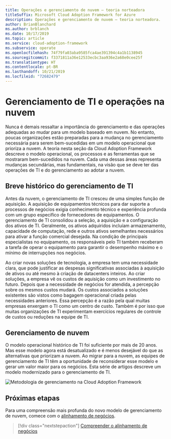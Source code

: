 ```yaml
---
title: Operações e gerenciamento de nuvem – teoria norteadora
titleSuffix: Microsoft Cloud Adoption Framework for Azure
description: Operações e gerenciamento de nuvem – teoria norteadora.
author: BrianBlanchard
ms.author: brblanch
ms.date: 10/17/2019
ms.topic: article
ms.service: cloud-adoption-framework
ms.subservice: operate
ms.openlocfilehash: 74f79fa03aba9585fca4ae391394c4a1b1138945
ms.sourcegitcommit: f3371811a36e12533ecbc3aa936e2a68e0cee25f
ms.translationtype: HT
ms.contentlocale: pt-BR
ms.lasthandoff: 10/21/2019
ms.locfileid: "72682479"
---
```

# <a name="it-management-and-operations-in-the-cloud"></a>Gerenciamento de TI e operações na nuvem

Nunca é demais ressaltar a importância do gerenciamento e das operações adequadas ao mudar para um modelo baseado em nuvem. No entanto, poucas organizações estão preparadas para a mudança no gerenciamento necessária para serem bem-sucedidas em um modelo operacional que prioriza a nuvem. A teoria nesta seção da Cloud Adoption Framework descreve o modelo operacional, os processos e as ferramentas que se mostraram bem-sucedidos na nuvem. Cada uma dessas áreas representa mudanças secundárias, mas fundamentais, na visão que se deve ter das operações de TI e do gerenciamento ao adotar a nuvem.

## <a name="brief-history-of-it-management"></a>Breve histórico do gerenciamento de TI

Antes da nuvem, o gerenciamento de TI cresceu de uma simples função de aquisição. A aquisição de equipamentos técnicos para dar suporte a processos de negócios exigia conhecimento técnico e experiência profunda com um grupo específico de fornecedores de equipamentos. O gerenciamento de TI consolidou a seleção, a aquisição e a configuração dos ativos de TI. Geralmente, os ativos adquiridos incluíam armazenamento, capacidade de computação, rede e outros ativos semelhantes necessários para ativar a função comercial desejada. Na condição de principais especialistas no equipamento, os responsáveis pelo TI também receberam a tarefa de operar o equipamento para garantir o desempenho máximo e o mínimo de interrupções nos negócios.

Ao criar novas soluções de tecnologia, a empresa tem uma necessidade clara, que pode justificar as despesas significativas associadas à aquisição de ativos ou até mesmo à criação de datacenters inteiros. Ao criar soluções, a empresa vê os custos de aquisição como um investimento no futuro. Depois que a necessidade de negócios for atendida, a percepção sobre os mesmos custos mudará. Os custos associados a soluções existentes são vistos como bagagem operacional criada pelas necessidades anteriores. Essa percepção é a razão pela qual muitas empresas enxergam o TI como um centro de custo. Também é por isso que muitas organizações de TI experimentam exercícios regulares de controle de custos ou reduções na equipe de TI.

## <a name="cloud-management"></a>Gerenciamento de nuvem

O modelo operacional histórico de TI foi suficiente por mais de 20 anos. Mas esse modelo agora está desatualizado e é menos desejável do que as alternativas que priorizam a nuvem. Ao migrar para a nuvem, as equipes de gerenciamento de TI têm a oportunidade de reconsiderar esse modelo e gerar um valor maior para os negócios. Esta série de artigos descreve um modelo modernizado para o gerenciamento de TI.

![Metodologia de gerenciamento na Cloud Adoption Framework](../../_images/manage/caf-manage.png)

## <a name="next-steps"></a>Próximas etapas

Para uma compreensão mais profunda do novo modelo de gerenciamento de nuvem, comece com o [alinhamento de negócios](./business-alignment.md).

> [!div class="nextstepaction"]
> [Compreender o alinhamento de negócios](./business-alignment.md)
